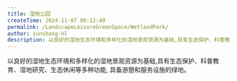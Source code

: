 ```yaml
---
title: 湿地公园
createTime: 2024-11-07 00:12:49
permalink: /LandscapeLeisureGreenSpace/WetlandPark/
author: sunshang-hl
description: 以良好的湿地生态环境和多样化的湿地景观资源为基础,具有生态保护、科普教育、湿地研究、生态休闲等多种功能, 具备游憩和服务设施的绿地
---
```


以良好的湿地生态环境和多样化的湿地景观资源为基础,具有生态保护、科普教育、湿地研究、生态休闲等多种功能, 具备游憩和服务设施的绿地。

<!-- <Catalog
  :level="1"
  :index="true"
  :collapsed="false"
/> -->

<Catalog />

<!-- <AutoCatalog /> -->